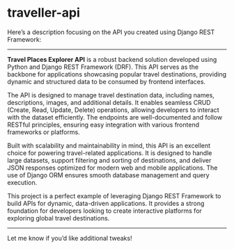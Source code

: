 # traveller-api
Here’s a description focusing on the API you created using Django REST Framework:

---

**Travel Places Explorer API** is a robust backend solution developed using Python and Django REST Framework (DRF). This API serves as the backbone for applications showcasing popular travel destinations, providing dynamic and structured data to be consumed by frontend interfaces.

The API is designed to manage travel destination data, including names, descriptions, images, and additional details. It enables seamless CRUD (Create, Read, Update, Delete) operations, allowing developers to interact with the dataset efficiently. The endpoints are well-documented and follow RESTful principles, ensuring easy integration with various frontend frameworks or platforms.

Built with scalability and maintainability in mind, this API is an excellent choice for powering travel-related applications. It is designed to handle large datasets, support filtering and sorting of destinations, and deliver JSON responses optimized for modern web and mobile applications. The use of Django ORM ensures smooth database management and query execution.

This project is a perfect example of leveraging Django REST Framework to build APIs for dynamic, data-driven applications. It provides a strong foundation for developers looking to create interactive platforms for exploring global travel destinations.

--- 

Let me know if you’d like additional tweaks!
